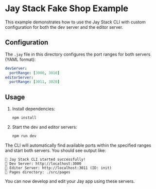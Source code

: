 # Jay Stack Fake Shop Example

This example demonstrates how to use the Jay Stack CLI with custom configuration for both the dev server and the editor server.

## Configuration

The `.jay` file in this directory configures the port ranges for both servers (YAML format):

```yaml
devServer:
  portRange: [3000, 3010]
editorServer:
  portRange: [3011, 3020]
```

## Usage

1. Install dependencies:
   ```bash
   npm install
   ```
2. Start the dev and editor servers:
   ```bash
   npm run dev
   ```

The CLI will automatically find available ports within the specified ranges and start both servers. You should see output like:

```
🚀 Jay Stack CLI started successfully!
📱 Dev Server: http://localhost:3000
🎨 Editor Server: http://localhost:3011 (ID: init)
📁 Pages directory: ./src/pages
```

You can now develop and edit your Jay app using these servers. 
